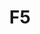 ---
company_name: "F5"
title: "F5"
logo: "/images/sponsors/f5-logo-rgb.png"
company_url: "https://www.f5.com"
---